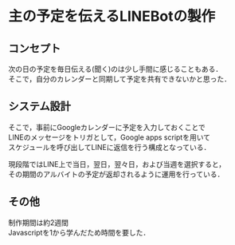 # 主の予定を伝えるLINEBotの製作

## コンセプト
次の日の予定を毎日伝える(聞く)のは少し手間に感じることもある．  
そこで，自分のカレンダーと同期して予定を共有できないかと思った．


## システム設計
そこで，事前にGoogleカレンダーに予定を入力しておくことで  
LINEのメッセージをトリガとして，Google apps scriptを用いて  
スケジュールを呼び出してLINEに返信を行う構成となっている．  

現段階ではLINE上で当日，翌日，翌々日，および当週を選択すると，  
その期間のアルバイトの予定が返却されるように運用を行っている．  

## その他
制作期間は約2週間  
Javascriptを1から学んだため時間を要した．
